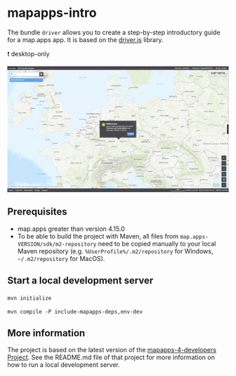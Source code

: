 # mapapps-intro

The bundle `driver` allows you to create a step-by-step introductory guide for a map.apps app. It is based on the [driver.js](https://driverjs.com/) library.

:heavy_exclamation_mark: desktop-only

![Screenshot App](https://github.com/conterra/mapapps-intro/blob/master/screenshot.JPG)

## Prerequisites

- map.apps greater than version 4.15.0
- To be able to build the project with Maven, all files from `map.apps-VERSION/sdk/m2-repository` need to be copied manually to your local Maven repository (e.g. `%UserProfile%/.m2/repository` for Windows, `~/.m2/repository` for MacOS).

## Start a local development server

`mvn initialize`

`mvn compile -P include-mapapps-deps,env-dev`

## More information

The project is based on the latest version of the [mapapps-4-developers Project](https://github.com/conterra/mapapps-4-developers).
See the README.md file of that project for more information on how to run a local development server.
